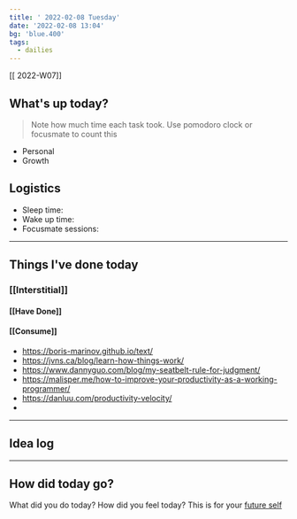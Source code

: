 ```yaml
---
title: ' 2022-02-08 Tuesday'
date: '2022-02-08 13:04'
bg: 'blue.400' 
tags:
  - dailies
---
```


[[ 2022-W07]]
## What's up today?
> Note how much time each task took. Use pomodoro clock or focusmate to count this
- Personal
- Growth

## Logistics
- Sleep time:
- Wake up time:
- Focusmate sessions: 

___________________________
## Things I've done today

### [[Interstitial]]

#### [[Have Done]]

#### [[Consume]]
- https://boris-marinov.github.io/text/
- https://jvns.ca/blog/learn-how-things-work/
- https://www.dannyguo.com/blog/my-seatbelt-rule-for-judgment/
- https://malisper.me/how-to-improve-your-productivity-as-a-working-programmer/
- https://danluu.com/productivity-velocity/
- 
___________________________

## Idea log

___________________________
## How did today go?
What did you do today? How did you feel today? This is for your [future self](https://sive.rs/dj)